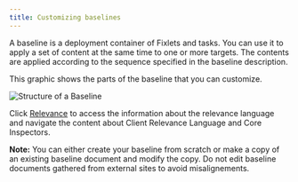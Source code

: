 ```yaml
---
title: Customizing baselines
---
```


A baseline is a deployment container of Fixlets and tasks. You can use it to
apply a set of content at the same time to one or more targets. The contents
are applied according to the sequence specified in the baseline description.

This graphic shows the parts of the baseline that you can customize.


![Structure of a Baseline](/static/img/baseline-structure.png)


Click [Relevance](/relevance/) to access the information about the relevance 
language and navigate the content about Client Relevance Language and Core 
Inspectors.

**Note:** You can either create your baseline from scratch or make a copy of 
an existing baseline document and modify the copy. Do not edit baseline documents 
gathered from external sites to avoid misalignements.

